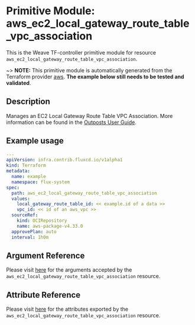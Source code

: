 
# Primitive Module: aws_ec2_local_gateway_route_table_vpc_association

This is the Weave TF-controller primitive module for resource `aws_ec2_local_gateway_route_table_vpc_association`.

~> **NOTE:** This primitive module is automatically generated from the Terraform provider [aws](https://registry.terraform.io/providers/hashicorp/aws/latest/docs/resources/aws_ec2_local_gateway_route_table_vpc_association). **The example below still needs to be tested and validated**.

## Description

Manages an EC2 Local Gateway Route Table VPC Association. More information can be found in the [Outposts User Guide](https://docs.aws.amazon.com/outposts/latest/userguide/outposts-local-gateways.html#vpc-associations).

## Example usage

```yaml
---
apiVersion: infra.contrib.fluxcd.io/v1alpha1
kind: Terraform
metadata:
  name: example
  namespace: flux-system
spec:
  path: aws_ec2_local_gateway_route_table_vpc_association
  values:
    local_gateway_route_table_id: << example.id of a data >>
    vpc_id: << id of an aws_vpc >>
  sourceRef:
    kind: OCIRepository
    name: aws-package-v4.33.0
  approvePlan: auto
  interval: 1h0m
```

## Argument Reference

Please visit [here](https://registry.terraform.io/providers/hashicorp/aws/4.33.0/docs/resources/iam_policy#argument-reference) for the arguments accepted by the `aws_ec2_local_gateway_route_table_vpc_association` resource.

## Attribute Reference

Please visit [here](https://registry.terraform.io/providers/hashicorp/aws/4.33.0/docs/resources/iam_policy#attributes-reference) for the attributes exported by the `aws_ec2_local_gateway_route_table_vpc_association` resource.
